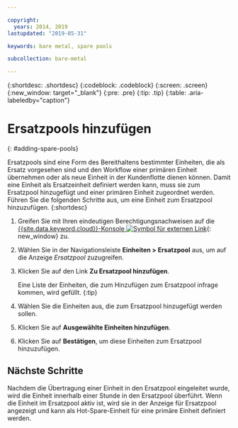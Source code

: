 ```yaml
---

copyright:
  years: 2014, 2019
lastupdated: "2019-05-31"

keywords: bare metal, spare pools

subcollection: bare-metal

---
```


{:shortdesc: .shortdesc}
{:codeblock: .codeblock}
{:screen: .screen}
{:new_window: target="_blank"}
{:pre: .pre}
{:tip: .tip}
{:table: .aria-labeledby="caption"}


# Ersatzpools hinzufügen
{: #adding-spare-pools}

Ersatzpools sind eine Form des Bereithaltens bestimmter Einheiten, die als Ersatz vorgesehen sind und den Workflow einer primären Einheit übernehmen oder als neue Einheit in der Kundenflotte dienen können. Damit eine Einheit als Ersatzeinheit definiert werden kann, muss sie zum Ersatzpool hinzugefügt und einer primären Einheit zugeordnet werden. Führen Sie die folgenden Schritte aus, um eine Einheit zum Ersatzpool hinzuzufügen.
{:shortdesc}

1. Greifen Sie mit Ihren eindeutigen Berechtigungsnachweisen auf die [{{site.data.keyword.cloud}}-Konsole ![Symbol für externen Link](../icons/launch-glyph.svg "Symbol für externen Link")](https://cloud.ibm.com/){: new_window} zu.
2. Wählen Sie in der Navigationsleiste **Einheiten > Ersatzpool** aus, um auf die Anzeige *Ersatzpool* zuzugreifen.
3. Klicken Sie auf den Link **Zu Ersatzpool hinzufügen**.

   Eine Liste der Einheiten, die zum Hinzufügen zum Ersatzpool infrage kommen, wird gefüllt.
   {:tip}

4. Wählen Sie die Einheiten aus, die zum Ersatzpool hinzugefügt werden sollen.
5. Klicken Sie auf **Ausgewählte Einheiten hinzufügen**.
6. Klicken Sie auf **Bestätigen**, um diese Einheiten zum Ersatzpool hinzuzufügen.

## Nächste Schritte
Nachdem die Übertragung einer Einheit in den Ersatzpool eingeleitet wurde, wird die Einheit innerhalb einer Stunde in den Ersatzpool überführt. Wenn die Einheit im Ersatzpool aktiv ist, wird sie in der Anzeige für Ersatzpool angezeigt und kann als Hot-Spare-Einheit für eine primäre Einheit definiert werden.
